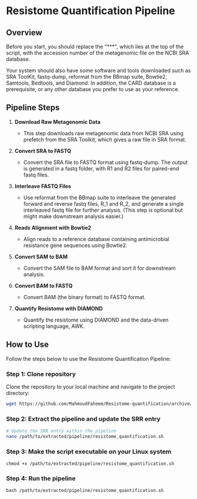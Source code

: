 # Resistome Quantification Pipeline

## Overview

Before you start, you should replace the "***", which lies at the top of the script, with the accession number of the metagenomic file on the NCBI SRA database.

Your system should also have some software and tools downloaded such as SRA ToolKit, fastq-dump, reformat from the BBmap suite, Bowtie2, Samtools, Bedtools, and Diamond. In addition, the CARD database is a prerequisite, or any other database you prefer to use as your reference.

## Pipeline Steps

1. **Download Raw Metagenomic Data**
    - This step downloads raw metagenomic data from NCBI SRA using prefetch from the SRA Toolkit, which gives a raw file in SRA format.

2. **Convert SRA to FASTQ**
    - Convert the SRA file to FASTQ format using fastq-dump. The output is generated in a fastq folder, with R1 and R2 files for paired-end fastq files.

3. **Interleave FASTQ Files**
    - Use reformat from the BBmap suite to interleave the generated forward and reverse fastq files, R_1 and R_2, and generate a single interleaved fastq file for further analysis. (This step is optional but might make downstream analysis easier.)

4. **Reads Alignment with Bowtie2**
    - Align reads to a reference database containing antimicrobial resistance gene sequences using Bowtie2.

5. **Convert SAM to BAM**
    - Convert the SAM file to BAM format and sort it for downstream analysis.

6. **Convert BAM to FASTQ**
    - Convert BAM (the binary format) to FASTQ format.

7. **Quantify Resistome with DIAMOND**
    - Quantify the resistome using DIAMOND and the data-driven scripting language, AWK.



  
## How to Use

Follow the steps below to use the Resistome Quantification Pipeline:

### Step 1: Clone repository

Clone the repository to your local machine and navigate to the project directory:
```bash
wget https://github.com/MahmoudFaheem/Resistome-quantification/archive/refs/tags/v1.0.0.tar.gz
```

### Step 2: Extract the pipeline and update the SRR entry

```bash
# Update the SRR entry within the pipeline
nano /path/to/extracted/pipeline/resistome_quantification.sh
```

### Step 3: Make the script executable on your Linux system

```
chmod +x /path/to/extracted/pipeline/resistome_quantification.sh
```

### Step 4: Run the pipeline

```
bash /path/to/extracted/pipeline/resistome_quantification.sh
```
